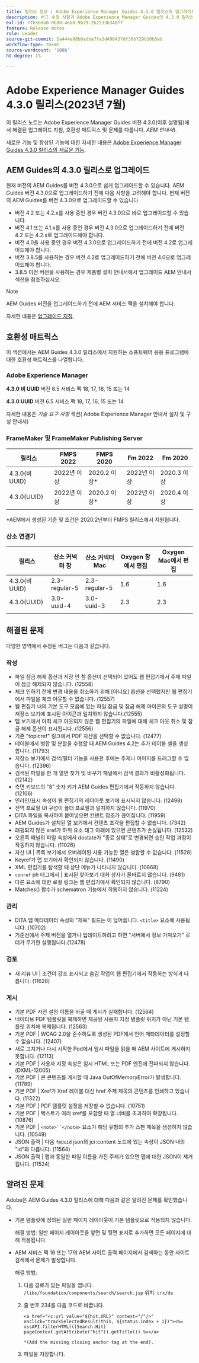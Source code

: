 ```yaml
---
title: 릴리스 정보 | Adobe Experience Manager Guides 4.3.0 릴리스의 업그레이드 지침 및 해결된 문제
description: 버그 수정 사항과 Adobe Experience Manager Guides의 4.3.0 릴리스로 업그레이드하는 방법에 대해 알아봅니다
exl-id: 7fb568a0-0b88-4ea0-9b79-2625336348ff
feature: Release Notes
role: Leader
source-git-commit: 5a444e88b0adba7fa3d498437df39b729b10b5eb
workflow-type: tm+mt
source-wordcount: '1086'
ht-degree: 1%

---
```


# Adobe Experience Manager Guides 4.3.0 릴리스(2023년 7월)

이 릴리스 노트는 Adobe Experience Manager Guides 버전 4.3.0(이후 설명됨)에서 해결된 업그레이드 지침, 호환성 매트릭스 및 문제를 다룹니다. *AEM 안내서*).

새로운 기능 및 향상된 기능에 대한 자세한 내용은 [Adobe Experience Manager Guides 4.3.0 릴리스의 새로운 기능](./whats-new-4-3-release.md).

## AEM Guides의 4.3.0 릴리스로 업그레이드


현재 버전의 AEM Guides를 버전 4.3.0으로 쉽게 업그레이드할 수 있습니다. AEM Guides 버전 4.3.0으로 업그레이드하기 전에 다음 사항을 고려해야 합니다. 현재 버전의 AEM Guides를 버전 4.3.0으로 업그레이드할 수 있습니다

- 버전 4.2 또는 4.2.x를 사용 중인 경우 버전 4.3.0으로 바로 업그레이드할 수 있습니다.
- 버전 4.1 또는 4.1.x를 사용 중인 경우 버전 4.3.0으로 업그레이드하기 전에 버전 4.2 또는 4.2.x로 업그레이드해야 합니다.
- 버전 4.0을 사용 중인 경우 버전 4.3.0으로 업그레이드하기 전에 버전 4.2로 업그레이드해야 합니다.
- 버전 3.8.5를 사용하는 경우 버전 4.2로 업그레이드하기 전에 버전 4.0으로 업그레이드해야 합니다.
- 3.8.5 이전 버전을 사용하는 경우 제품별 설치 안내서에서 업그레이드 AEM 안내서 섹션을 참조하십시오.



>[!NOTE]
>
>AEM Guides 버전을 업그레이드하기 전에 AEM 서비스 팩을 설치해야 합니다.

자세한 내용은 [업그레이드 지침](../install-guide/upgrade-xml-documentation.md).

## 호환성 매트릭스

이 섹션에서는 AEM Guides 4.3.0 릴리스에서 지원하는 소프트웨어 응용 프로그램에 대한 호환성 매트릭스를 나열합니다.

### Adobe Experience Manager

**4.3.0 비 UUID**
버전 6.5 서비스 팩 18, 17, 16, 15 또는 14

**4.3.0 UUID**
버전 6.5 서비스 팩 18, 17, 16, 15 또는 14

자세한 내용은 *기술 요구 사항* 섹션( Adobe Experience Manager 안내서 설치 및 구성 안내서)

### FrameMaker 및 FrameMaker Publishing Server

| 릴리스 | FMPS 2022 | FMPS 2020 | Fm 2022 | Fm 2020 |
| --- | --- | --- | --- | --- |
| 4.3.0(비 UUID) | 2022년 이상 | 2020.2 이상* | 2022년 이상 | 2020.3 이상 |
| 4.3.0(UUID) | 2022년 이상 | 2020.2 이상* | 2022년 이상 | 2020.4 이상 |
| | | | |

*AEM에서 생성된 기준 및 조건은 2020.2년부터 FMPS 릴리스에서 지원됩니다.

### 산소 연결기

| 릴리스 | 산소 커넥터 창 | 산소 커넥터 Mac | Oxygen 창에서 편집 | Oxygen Mac에서 편집 |
| --- | --- | --- |--- |--- |
| 4.3.0(비 UUID) | 2.3-regular-5 | 2.3-regular-5 | 1.6 | 1.6 |
| 4.3.0(UUID) | 3.0-uuid-4 | 3.0-uuid-3 | 2.3 | 2.3 |
|  |  |   |

## 해결된 문제

다양한 영역에서 수정된 버그는 다음과 같습니다.

### 작성

- 파일 잠금 해제 옵션과 저장 안 함 옵션이 선택되어 있어도 웹 편집기에서 주제 파일이 잠금 해제되지 않습니다. (12558)
- 체크 인하기 전에 변경 내용을 취소하기 위해 [아니요] 옵션을 선택했지만 웹 편집기에서 파일을 체크 아웃할 수 없습니다. (12557)
- 웹 편집기 내의 기본 도구 모음에 있는 파일 잠금 및 잠금 해제 아이콘의 도구 설명이 저장소 보기에 표시된 아이콘과 일치하지 않습니다.(12555)
- 맵 보기에서 아직 체크 아웃되지 않은 웹 편집기의 파일에 대해 체크 아웃 취소 및 잠금 해제 옵션이 표시됩니다. (12556)
- 기존 &quot;topicref&quot; 링크에서 PDF 자산을 선택할 수 없습니다. (12477)
- 테이블에서 병합 및 분할을 수행할 때 AEM Guides 4.2는 추가 테이블 셀을 생성합니다. (11793)
- 저장소 보기에서 검색/필터 기능을 사용한 후에는 주제나 이미지를 드래그할 수 없습니다. (12396)
- 검색된 파일을 한 개 열면 찾기 및 바꾸기 패널에서 검색 결과가 비활성화됩니다. (12142)
- 측면 키보드의 &quot;8&quot; 숫자 키가 AEM Guides 편집기에서 작동하지 않습니다. (12106)
- 인라인/표시 속성이 웹 편집기의 레이아웃 보기에 표시되지 않습니다. (12498)
- 전역 프로필 UI 구성이 폴더 프로필과 일치하지 않습니다. (11970)
- DITA 파일을 복사하여 붙여넣으면 컨텐트 참조가 끊어집니다. (11959)
- AEM Guides가 설치된 열 보기에서 컨텐츠 조각을 편집할 수 없습니다. (7342)
- 래핑되지 않은 xref가 하위 요소 태그 아래에 있으면 콘텐츠가 손실됩니다. (12532)
- 오른쪽 패널의 파일 속성에서 dostate가 &quot;종료 상태&quot;로 변경되면 승인 작업 과정이 작동하지 않습니다. (11026)
- 자산 UI | 목록 보기에서 오버레이된 사용 가능한 열은 병합할 수 없습니다. (11528)
- Keyref가 맵 보기에서 확인되지 않습니다. (11490)
- XML 편집기를 탐색할 때 상단 메뉴가 나타나지 않습니다. (10868)
- `conref` ph 태그에서 | 표시된 찾아보기 대화 상자가 올바르지 않습니다. (9481)
- 다른 요소에 대한 로컬 링크는 웹 편집기에서 확인되지 않습니다. (8790)
- Matches() 함수가 schematron 기능에서 작동하지 않습니다. (11224)



### 관리

- DITA 맵 메타데이터 속성의 &quot;제목&quot; 필드는 이 덮어씁니다. `<title>` 요소에 사용됩니다. (10702)
- 기준선에서 주제 버전을 열거나 업데이트하려고 하면 &quot;서버에서 정보 가져오기&quot; 로더가 무기한 실행됩니다.(12478)


### 검토

- 새 리뷰 UI | 조건이 강조 표시되고 숨김 작업이 웹 편집기에서 작동하는 방식과 다릅니다. (11628)

### 게시

- 기본 PDF 사전 설정 이름을 바꿀 때 게시가 실패합니다. (12564)
- 네이티브 PDF 템플릿을 복제하면 제공된 사용자 지정 템플릿 위치가 아닌 기본 템플릿 위치에 복제됩니다. (12563)
- 기본 PDF | WCAG 2.0을 준수하도록 생성된 PDF에서 언어 메타데이터를 설정할 수 없습니다. (12407)
- 새로 고치거나 다시 시작한 Pod에서 임시 파일을 읽을 때 AEM 사이트에 게시하지 못합니다. (12113)
- 기본 PDF | 사용자 지정 속성은 임시 HTML 또는 PDF 엔진에 전파되지 않습니다. (DXML-12005)
- 기본 PDF | 큰 콘텐츠를 게시할 때 Java OutOfMemoryError가 발생합니다. (11789)
- 기본 PDF | Xref가 Xref 레이블 대신 href 주제 제목의 콘텐츠를 인쇄하고 있습니다. (11322)
- 기본 PDF | PDF 템플릿 설정을 저장할 수 없습니다. (10751)
- 기본 PDF | 텍스트가 여러 xref를 포함할 때 열 너비를 초과하여 확장됩니다. (10876)
- 기본 PDF | `<note>``</note>` 요소가 해당 유형의 추가 스팬 제목을 생성하지 않습니다. (10549)
- JSON 출력 | 다음 `fmUuid` json의 jcr:content 노드에 있는 속성이 JSON 내의 &quot;id&quot;와 다릅니다. (11564)
- JSON 출력 | 맵과 동일한 파일 이름을 가진 주제가 있으면 맵에 대한 JSON이 제거됩니다. (11524)

## 알려진 문제

Adobe은 AEM Guides 4.3.0 릴리스에 대해 다음과 같은 알려진 문제를 확인했습니다.

- 기본 템플릿에 정의된 일반 페이지 레이아웃이 기본 템플릿으로 적용되지 않습니다.

  해결 방법: 일반 페이지 레이아웃을 앞면 및 뒷면 표지로 추가하면 모든 페이지에 대해 적용됩니다.
- AEM 서비스 팩 16 또는 17의 AEM 사이트 출력 페이지에서 검색하는 동안 사이트 검색에서 문제가 발생합니다.

  해결 방법:

   1. 다음 경로가 있는 파일을 엽니다. `/libs/foundation/components/search/search.jsp` 위치: `crx/de`
   1. 줄 번호 234를 다음 코드로 바꿉니다.

      ```
      <a href="<c:url value="${hit.URL}" context="/"/>" onclick="trackSelectedResult(this, ${status.index + 1})"><%= xssAPI.filterHTML(((Search.Hit) pageContext.getAttribute("hit")).getTitle()) %></a>
      
      *(Add the missing closing anchor tag at the end).
      ```

   1. 파일을 저장합니다.
